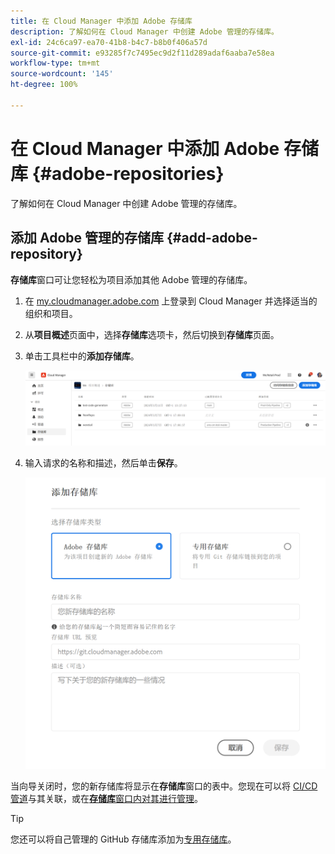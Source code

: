 ```yaml
---
title: 在 Cloud Manager 中添加 Adobe 存储库
description: 了解如何在 Cloud Manager 中创建 Adobe 管理的存储库。
exl-id: 24c6ca97-ea70-41b8-b4c7-b8b0f406a57d
source-git-commit: e93285f7c7495ec9d2f11d289adaf6aaba7e58ea
workflow-type: tm+mt
source-wordcount: '145'
ht-degree: 100%

---
```


# 在 Cloud Manager 中添加 Adobe 存储库 {#adobe-repositories}

了解如何在 Cloud Manager 中创建 Adobe 管理的存储库。

## 添加 Adobe 管理的存储库 {#add-adobe-repository}

**存储库**&#x200B;窗口可让您轻松为项目添加其他 Adobe 管理的存储库。

1. 在 [my.cloudmanager.adobe.com](https://my.cloudmanager.adobe.com/) 上登录到 Cloud Manager 并选择适当的组织和项目。

1. 从&#x200B;**项目概述**&#x200B;页面中，选择&#x200B;**存储库**&#x200B;选项卡，然后切换到&#x200B;**存储库**&#x200B;页面。

1. 单击工具栏中的&#x200B;**添加存储库**。

   ![添加“存储库”按钮](assets/repositories.png)

1. 输入请求的名称和描述，然后单击&#x200B;**保存**。

   ![添加“存储库”对话框](assets/add-repository-wizard.png)

当向导关闭时，您的新存储库将显示在&#x200B;**存储库**&#x200B;窗口的表中。您现在可以将 [CI/CD 管道](/help/overview/ci-cd-pipelines.md)与其关联，或在&#x200B;[**存储库**&#x200B;窗口内对其进行管理](managing-repositories.md)。

>[!TIP]
>
>您还可以将自己管理的 GitHub 存储库添加为[专用存储库](private-repositories.md)。
